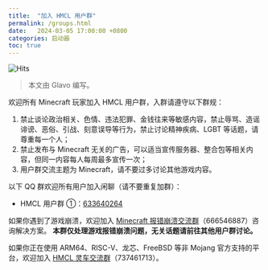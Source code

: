 ```yaml
---
title:  "加入 HMCL 用户群"
permalink: /groups.html
date:   2024-03-05 17:00:00 +0800
categories: 启动器
toc: true
---
```


![Hits](https://hits.seeyoufarm.com/api/count/incr/badge.svg?url=https%3A%2F%2Fdocs.hmcl.net%2Fgroups.html&count_bg=%233E4245&title_bg=%233E4245&icon=&icon_color=%23E7E7E7&title=%F0%9F%91%80&edge_flat=false)

> 本文由 Glavo 编写。

欢迎所有 Minecraft 玩家加入 HMCL 用户群，入群请遵守以下群规：

1. 禁止谈论政治相关、色情、违法犯罪、金钱往来等敏感内容，禁止辱骂、造谣诽谤、恶俗、引战、刻意误导等行为，禁止讨论精神疾病、LGBT 等话题，请尊重每一个人；
2. 禁止发布与 Minecraft 无关的广告，可以适当宣传服务器、整合包等相关内容，但同一内容每人每周最多宣传一次；
3. 用户群交流主题为 Minecraft，请不要过多讨论其他游戏内容。


以下 QQ 群欢迎所有用户加入闲聊（请不要重复加群）：

* HMCL 用户群 ①：[633640264](https://qm.qq.com/q/fvJueufsvC)

如果你遇到了游戏崩溃，欢迎加入 [Minecraft 报错崩溃交流群](https://qm.qq.com/q/nG0Ti1kJri)（666546887）咨询解决方案。
**本群仅处理游戏报错崩溃问题，无关话题请前往其他用户群讨论。**

如果你正在使用 ARM64、RISC-V、龙芯、FreeBSD 等非 Mojang 官方支持的平台，欢迎加入 [HMCL 灵车交流群](https://qm.qq.com/q/C935haj8xW)（737461713）。
